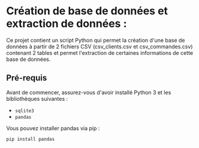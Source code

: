 # Création de base de données et extraction de données :

Ce projet contient un script Python qui permet la création d'une base de données à partir de 2 fichiers CSV (csv_clients.csv et csv_commandes.csv) contenant 2 tables et permet l'extraction de certaines informations de cette base de données.


## Pré-requis

Avant de commencer, assurez-vous d'avoir installé Python 3 et les bibliothèques suivantes :

- `sqlite3`
- `pandas`

Vous pouvez installer pandas via pip :

```bash
pip install pandas
